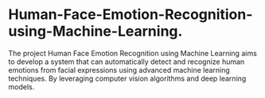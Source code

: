 # Human-Face-Emotion-Recognition-using-Machine-Learning.
The project Human Face Emotion Recognition using Machine Learning aims to develop a system that can automatically detect and recognize human emotions from facial expressions using advanced machine learning techniques. By leveraging computer vision algorithms and deep learning models.
